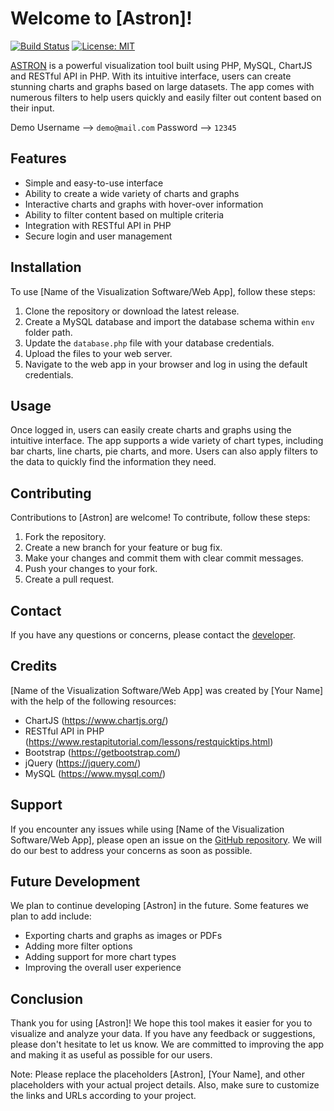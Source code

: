 # Welcome to [Astron]!

[![Build Status](https://travis-ci.org/github/ABHRADEEP800/Visualization-Dashboard.svg?branch=main)](https://travis-ci.org/github/username/repo)
[![License: MIT](https://img.shields.io/badge/License-MIT-yellow.svg)](https://opensource.org/licenses/MIT)

[ASTRON](https://astron.abhradeep.com/) is a powerful visualization tool built using PHP, MySQL, ChartJS and RESTful API in PHP. With its intuitive interface, users can create stunning charts and graphs based on large datasets. The app comes with numerous filters to help users quickly and easily filter out content based on their input.

Demo 
Username --> `demo@mail.com`
Password --> `12345`

## Features

- Simple and easy-to-use interface
- Ability to create a wide variety of charts and graphs
- Interactive charts and graphs with hover-over information
- Ability to filter content based on multiple criteria
- Integration with RESTful API in PHP
- Secure login and user management

## Installation

To use [Name of the Visualization Software/Web App], follow these steps:

1. Clone the repository or download the latest release.
2. Create a MySQL database and import the database schema within `env` folder path.
3. Update the `database.php` file with your database credentials.
4. Upload the files to your web server.
5. Navigate to the web app in your browser and log in using the default credentials.

## Usage

Once logged in, users can easily create charts and graphs using the intuitive interface. The app supports a wide variety of chart types, including bar charts, line charts, pie charts, and more. Users can also apply filters to the data to quickly find the information they need.

## Contributing

Contributions to [Astron] are welcome! To contribute, follow these steps:

1. Fork the repository.
2. Create a new branch for your feature or bug fix.
3. Make your changes and commit them with clear commit messages.
4. Push your changes to your fork.
5. Create a pull request.

<!-- ## License

[Name of the Visualization Software/Web App] is licensed under the MIT License. See the [LICENSE](https://github.com/username/repo/blob/main/LICENSE) file for more information. -->

## Contact

If you have any questions or concerns, please contact the [developer](mailto:hello@abhradeep.com).

## Credits

[Name of the Visualization Software/Web App] was created by [Your Name] with the help of the following resources:

- ChartJS (https://www.chartjs.org/)
- RESTful API in PHP (https://www.restapitutorial.com/lessons/restquicktips.html)
- Bootstrap (https://getbootstrap.com/)
- jQuery (https://jquery.com/)
- MySQL (https://www.mysql.com/)

## Support

If you encounter any issues while using [Name of the Visualization Software/Web App], please open an issue on the [GitHub repository](https://github.com/ABHRADEEP800/Visualization-Dashboard/issues). We will do our best to address your concerns as soon as possible.

## Future Development

We plan to continue developing [Astron] in the future. Some features we plan to add include:

- Exporting charts and graphs as images or PDFs
- Adding more filter options
- Adding support for more chart types
- Improving the overall user experience

## Conclusion

Thank you for using [Astron]! We hope this tool makes it easier for you to visualize and analyze your data. If you have any feedback or suggestions, please don't hesitate to let us know. We are committed to improving the app and making it as useful as possible for our users.


Note: Please replace the placeholders [Astron], [Your Name], and other placeholders with your actual project details. Also, make sure to customize the links and URLs according to your project.

